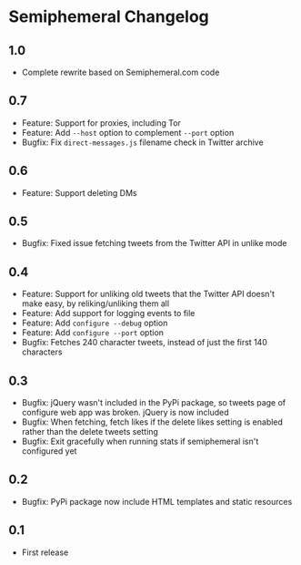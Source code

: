 # Semiphemeral Changelog

## 1.0

* Complete rewrite based on Semiphemeral.com code

## 0.7

* Feature: Support for proxies, including Tor
* Feature: Add `--host` option to complement `--port` option
* Bugfix: Fix `direct-messages.js` filename check in Twitter archive

## 0.6

* Feature: Support deleting DMs

## 0.5

* Bugfix: Fixed issue fetching tweets from the Twitter API in unlike mode

## 0.4

* Feature: Support for unliking old tweets that the Twitter API doesn't make easy, by reliking/unliking them all
* Feature: Add support for logging events to file
* Feature: Add `configure --debug` option
* Feature: Add `configure --port` option
* Bugfix: Fetches 240 character tweets, instead of just the first 140 characters

## 0.3

* Bugfix: jQuery wasn't included in the PyPi package, so tweets page of configure web app was broken. jQuery is now included
* Bugfix: When fetching, fetch likes if the delete likes setting is enabled rather than the delete tweets setting
* Bugfix: Exit gracefully when running stats if semiphemeral isn't configured yet

## 0.2

* Bugfix: PyPi package now include HTML templates and static resources

## 0.1

* First release
